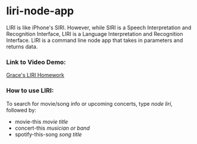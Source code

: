 # liri-node-app
LIRI is like iPhone's SIRI. However, while SIRI is a Speech Interpretation and Recognition Interface, LIRI is a Language Interpretation and Recognition Interface. LIRI is a command line node app that takes in parameters and returns data.

### Link to Video Demo:
[Grace's LIRI Homework](https://drive.google.com/file/d/1IHNmciK_k6pkJxi9PHV17rQOPtrZm-VY/view)

### How to use LIRI:
To search for movie/song info or upcoming concerts, type *node liri*, followed by: 
* movie-this *movie title*
* concert-this *musician or band*
* spotify-this-song *song title*


